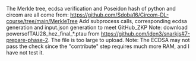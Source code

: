 The Merkle tree, ecdsa verification and Poseidon hash of python and circom are all come from: https://github.com/Sdoba16/Circom-DL-course/tree/main/MerkleTree
Add subprocess calls, corresponding ecdsa generation and input.json generation to meet GitHub_ZKP
Note: download powersofTAU28_hez_final_*.ptau from https://github.com/iden3/snarkjs#7-prepare-phase-2. The file is too large to upload.
Note: The ECDSA may not pass the check since the "contribute" step requires much more RAM, and I have not test it.